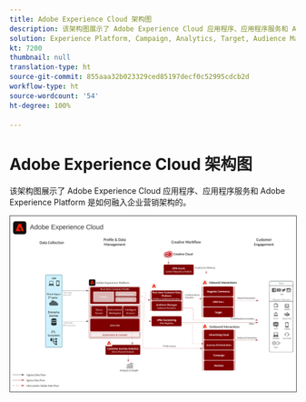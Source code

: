 ```yaml
---
title: Adobe Experience Cloud 架构图
description: 该架构图展示了 Adobe Experience Cloud 应用程序、应用程序服务和 Adobe Experience Platform 是如何融入企业营销架构的。
solution: Experience Platform, Campaign, Analytics, Target, Audience Manager, Magento, Marketo, Advertising Cloud, Experience Manager Sites, Experience Manager Assets, Data Collection, Customer Journey Analytics, Journey Orchestration, Offer Decisioning, Real-time Customer Data Platform
kt: 7200
thumbnail: null
translation-type: ht
source-git-commit: 855aaa32b023329ced85197decf0c52995cdcb2d
workflow-type: ht
source-wordcount: '54'
ht-degree: 100%

---
```



# Adobe Experience Cloud 架构图

该架构图展示了 Adobe Experience Cloud 应用程序、应用程序服务和 Adobe Experience Platform 是如何融入企业营销架构的。

<img src="assets/AEC.svg" alt="Experience Cloud" style="border:1px solid #4a4a4a" />